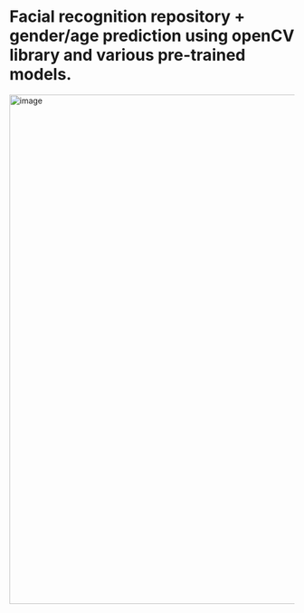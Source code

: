 <h1>Facial recognition repository + gender/age prediction using openCV library and various pre-trained models.</h1>
<img src="https://i.ibb.co/pd9Hptk/image.png" alt="image" width=900px border="0">
